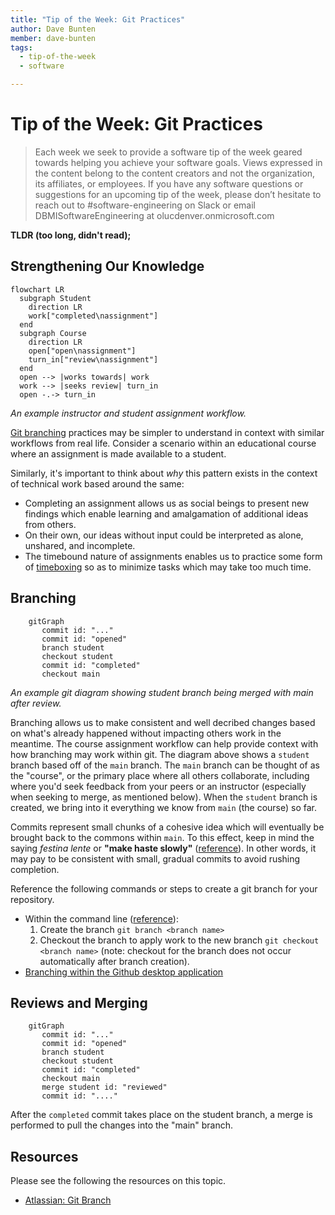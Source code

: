 ```yaml
---
title: "Tip of the Week: Git Practices"
author: Dave Bunten
member: dave-bunten
tags:
  - tip-of-the-week
  - software

---
```


# Tip of the Week: Git Practices

> Each week we seek to provide a software tip of the week geared towards helping you achieve your software goals. Views expressed in the content belong to the content creators and not the organization, its affiliates, or employees. If you have any software questions or suggestions for an upcoming tip of the week, please don’t hesitate to reach out to #software-engineering on Slack or email DBMISoftwareEngineering at olucdenver.onmicrosoft.com

__TLDR (too long, didn't read);__

## Strengthening Our Knowledge

```mermaid
flowchart LR
  subgraph Student
    direction LR
    work["completed\nassignment"]
  end
  subgraph Course
    direction LR
    open["open\nassignment"]
    turn_in["review\nassignment"]
  end
  open --> |works towards| work
  work --> |seeks review| turn_in
  open -.-> turn_in
```

_An example instructor and student assignment workflow._

[Git branching](https://git-scm.com/book/en/v2/Git-Branching-Basic-Branching-and-Merging) practices may be simpler to understand in context with similar workflows from real life. Consider a scenario within an educational course where an assignment is made available to a student.

Similarly, it's important to think about _why_ this pattern exists in the context of technical work based around the same:

- Completing an assignment allows us as social beings to present new findings which enable learning and amalgamation of additional ideas from others.
- On their own, our ideas without input could be interpreted as alone, unshared, and incomplete.
- The timebound nature of assignments enables us to practice some form of [timeboxing]() so as to minimize tasks which may take too much time.

## Branching

```mermaid
    gitGraph
       commit id: "..."
       commit id: "opened"
       branch student
       checkout student
       commit id: "completed"
       checkout main
```

_An example git diagram showing student branch being merged with main after review._

Branching allows us to make consistent and well decribed changes based on what's already happened without impacting others work in the meantime. The course assignment workflow can help provide context with how branching may work within git. The diagram above shows a `student` branch based off of the `main` branch. The `main` branch can be thought of as the "course", or the primary place where all others collaborate, including where you'd seek feedback from your peers or an instructor (especially when seeking to merge, as mentioned below). When the `student` branch is created, we bring into it everything we know from `main` (the course) so far.

Commits represent small chunks of a cohesive idea which will eventually be brought back to the commons within `main`. To this effect, keep in mind the saying _festina lente_ or __"make haste slowly"__ ([reference](https://en.wikipedia.org/wiki/Festina_lente)). In other words, it may pay to be consistent with small, gradual commits to avoid rushing completion.

Reference the following commands or steps to create a git branch for your repository.

- Within the command line ([reference](https://git-scm.com/docs/git-branch)):
  1. Create the branch `git branch <branch name>`
  1. Checkout the branch to apply work to the new branch `git checkout <branch name>` (note: checkout for the branch does not occur automatically after branch creation).
- [Branching within the Github desktop application](https://docs.github.com/en/desktop/contributing-and-collaborating-using-github-desktop/making-changes-in-a-branch/managing-branches)

## Reviews and Merging

```mermaid
    gitGraph
       commit id: "..."
       commit id: "opened"
       branch student
       checkout student
       commit id: "completed"
       checkout main
       merge student id: "reviewed"
       commit id: "...."

```

 After the `completed` commit takes place on the student branch, a merge is performed to pull the changes into the "main" branch.

## Resources

Please see the following the resources on this topic.

- [Atlassian: Git Branch](https://www.atlassian.com/git/tutorials/using-branches)
